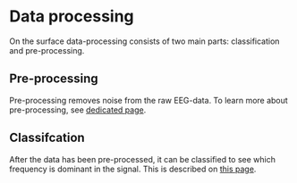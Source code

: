 # Data processing

On the surface data-processing consists of two main parts: classification and pre-processing.

## Pre-processing

Pre-processing removes noise from the raw EEG-data. To learn more about pre-processing, see [dedicated page](preprocessing.md).

## Classifcation

After the data has been pre-processed, it can be classified to see which frequency is dominant in the signal. This is described on [this page](classification.md).
